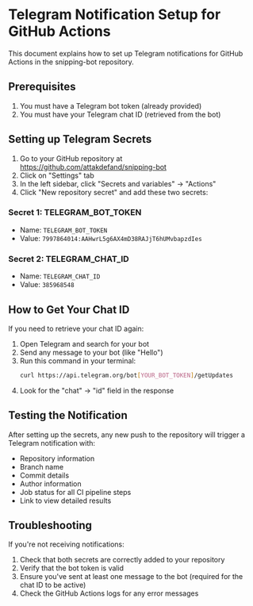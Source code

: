 # Telegram Notification Setup for GitHub Actions

This document explains how to set up Telegram notifications for GitHub Actions in the snipping-bot repository.

## Prerequisites

1. You must have a Telegram bot token (already provided)
2. You must have your Telegram chat ID (retrieved from the bot)

## Setting up Telegram Secrets

1. Go to your GitHub repository at https://github.com/attakdefand/snipping-bot
2. Click on "Settings" tab
3. In the left sidebar, click "Secrets and variables" → "Actions"
4. Click "New repository secret" and add these two secrets:

### Secret 1: TELEGRAM_BOT_TOKEN
- Name: `TELEGRAM_BOT_TOKEN`
- Value: `7997864014:AAHwrL5g6AX4mD38RAJjT6hUMvbapzdIes`

### Secret 2: TELEGRAM_CHAT_ID
- Name: `TELEGRAM_CHAT_ID`
- Value: `385968548`

## How to Get Your Chat ID

If you need to retrieve your chat ID again:

1. Open Telegram and search for your bot
2. Send any message to your bot (like "Hello")
3. Run this command in your terminal:
   ```bash
   curl https://api.telegram.org/bot[YOUR_BOT_TOKEN]/getUpdates
   ```
4. Look for the "chat" → "id" field in the response

## Testing the Notification

After setting up the secrets, any new push to the repository will trigger a Telegram notification with:
- Repository information
- Branch name
- Commit details
- Author information
- Job status for all CI pipeline steps
- Link to view detailed results

## Troubleshooting

If you're not receiving notifications:

1. Check that both secrets are correctly added to your repository
2. Verify that the bot token is valid
3. Ensure you've sent at least one message to the bot (required for the chat ID to be active)
4. Check the GitHub Actions logs for any error messages